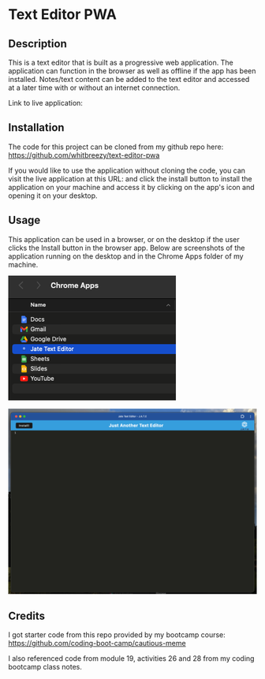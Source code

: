 # Text Editor PWA

## Description

This is a text editor that is built as a progressive web application. The application can function in the browser as well as offline if the app has been installed. Notes/text content can be added to the text editor and accessed at a later time with or without an internet connection. 

Link to live application:

## Installation

The code for this project can be cloned from my github repo here: https://github.com/whitbreezy/text-editor-pwa

If you would like to use the application without cloning the code, you can visit the live application at this URL: 
and click the install button to install the application on your machine and access it by clicking on the app's icon and opening it on your desktop.

## Usage

This application can be used in a browser, or on the desktop if the user clicks the Install button in the browser app. Below are screenshots of the application running on the desktop and in the Chrome Apps folder of my machine. 


![app in chrome apps](assets/img/chromeapps.png)

![desktop app](assets/img/pwa.png)


## Credits

I got starter code from this repo provided by my bootcamp course: https://github.com/coding-boot-camp/cautious-meme

I also referenced code from module 19, activities 26 and 28 from my coding bootcamp class notes. 
